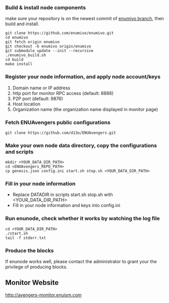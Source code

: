 
### Build & install node components
make sure your repository is on the newest commit of [enumivo branch](https://github.com/enumivo/enumivo.git), then build and install.

```
git clone https://github.com/enumivo/enumivo.git
cd enumivo
git fetch origin enumivo
git checkout -b enumivo origin/enumivo
git submodule update --init --recursive
./enumivo_build.sh
cd build
make install
```
### Register your node information, and apply node account/keys
1. Domain name or IP address
1. http port for monitor RPC access (default: 8888)
1. P2P port (default: 9876)
1. Host location
1. Organization name (the organization name displayed in monitor page)

### Fetch ENUAvengers public configurations

```
git clone https://github.com/d13o/ENUAvengers.git
```
### Make your own node data directory, copy the configurations and scripts
```
mkdir <YOUR_DATA_DIR_PATH>
cd <ENUAvengers_REPO_PATH>
cp genesis.json config.ini start.sh stop.sh <YOUR_DATA_DIR_PATH>
```
### Fill in your node information
- Replace DATADIR in scripts start.sh stop.sh with <YOUR_DATA_DIR_PATH> 
- Fill in your node information and keys into config.ini

### Run enunode, check whether it works by watching the log file

```
cd <YOUR_DATA_DIR_PATH>
./start.sh
tail -f stderr.txt
```
### Produce the blocks
If enunode works well, please contact the administrator to grant your the privilege of producing blocks.


## Monitor Website
http://avengers-monitor.enuism.com

